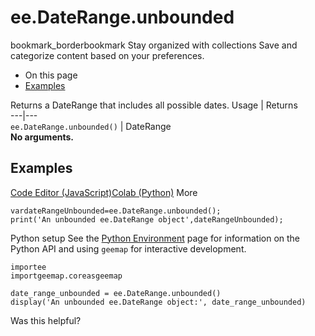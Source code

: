  
#  ee.DateRange.unbounded
bookmark_borderbookmark Stay organized with collections  Save and categorize content based on your preferences.
  * On this page
  * [Examples](https://developers.google.com/earth-engine/apidocs/ee-daterange-unbounded#examples)


Returns a DateRange that includes all possible dates.
Usage | Returns  
---|---  
`ee.DateRange.unbounded()` | DateRange  
**No arguments.**
## Examples
[Code Editor (JavaScript)](https://developers.google.com/earth-engine/apidocs/ee-daterange-unbounded#code-editor-javascript-sample)[Colab (Python)](https://developers.google.com/earth-engine/apidocs/ee-daterange-unbounded#colab-python-sample) More
```
vardateRangeUnbounded=ee.DateRange.unbounded();
print('An unbounded ee.DateRange object',dateRangeUnbounded);
```
Python setup
See the [ Python Environment](https://developers.google.com/earth-engine/guides/python_install) page for information on the Python API and using `geemap` for interactive development.
```
importee
importgeemap.coreasgeemap
```
```
date_range_unbounded = ee.DateRange.unbounded()
display('An unbounded ee.DateRange object:', date_range_unbounded)
```

Was this helpful?
